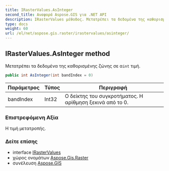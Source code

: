 ```yaml
---
title: IRasterValues.AsInteger
second_title: Αναφορά Aspose.GIS για .NET API
description: IRasterValues μέθοδος. Μετατρέπει τα δεδομένα της καθορισμένης ζώνης σε αint τιμή.
type: docs
weight: 60
url: /el/net/aspose.gis.raster/irastervalues/asinteger/
---
```

## IRasterValues.AsInteger method

Μετατρέπει τα δεδομένα της καθορισμένης ζώνης σε α`int` τιμή.

```csharp
public int AsInteger(int bandIndex = 0)
```

| Παράμετρος | Τύπος | Περιγραφή |
| --- | --- | --- |
| bandIndex | Int32 | Ο δείκτης του συγκροτήματος. Η αρίθμηση ξεκινά από το 0. |

### Επιστρεφόμενη Αξία

Η τιμή μετατροπής.

### Δείτε επίσης

* interface [IRasterValues](../)
* χώρος ονομάτων [Aspose.Gis.Raster](../../irastervalues/)
* συνέλευση [Aspose.GIS](../../../)


